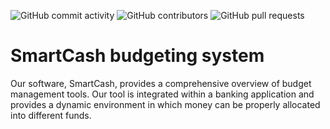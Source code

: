      
![GitHub commit activity](https://img.shields.io/github/commit-activity/y/Mansoor8484/smartcash-1)
![GitHub contributors](https://img.shields.io/github/contributors/Mansoor8484/smartcash-1)
![GitHub pull requests](https://img.shields.io/github/issues-pr/Mansoor8484/smartcash-1)

# SmartCash budgeting system

Our software, SmartCash, provides a comprehensive overview of budget management tools. Our tool is integrated within a banking application and provides a dynamic environment in which money can be properly allocated into different funds. 

